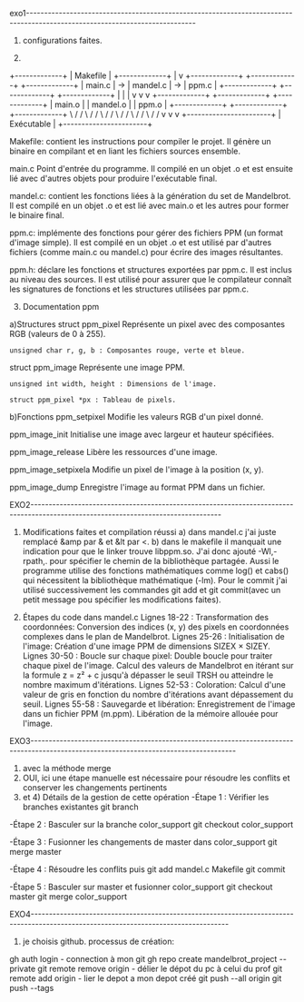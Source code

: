 exo1----------------------------------------------------------------------------------------------------------------------------
1) configurations faites.

2)
+-------------+
|  Makefile   |
+-------------+
       |
       v
+-------------+    +-------------+    +-------------+
|   main.c    | -> |  mandel.c   | -> |   ppm.c     |
+-------------+    +-------------+    +-------------+
       |                   |                  |
       v                   v                  v
+-------------+    +-------------+    +-------------+
|  main.o     |    |  mandel.o   |    |   ppm.o     |
+-------------+    +-------------+    +-------------+
       \              /               /
        \            /               /
         \          /               /
          \        /               /
           \      /               /
            \    /               /
             v  v               v
           +-----------------------+
           |      Exécutable       |
           +-----------------------+

Makefile: contient les instructions pour compiler le projet. Il génère un binaire en compilant et en liant les fichiers sources ensemble.

main.c Point d'entrée du programme. Il compilé en un objet .o et est ensuite lié avec d'autres objets pour produire l'exécutable final.

mandel.c: contient les fonctions liées à la génération du set de Mandelbrot. Il est compilé en un objet .o et est lié avec main.o et les autres pour former le binaire final.

ppm.c: implémente des fonctions pour gérer des fichiers PPM (un format d'image simple). Il est compilé en un objet .o et est utilisé par d'autres fichiers (comme main.c ou mandel.c) pour écrire des images résultantes.

ppm.h: déclare les fonctions et structures exportées par ppm.c. Il est inclus au niveau des sources. Il est utilisé pour assurer que le compilateur connaît les signatures de fonctions et les structures utilisées par ppm.c.

3) Documentation ppm

a)Structures
struct ppm_pixel
Représente un pixel avec des composantes RGB (valeurs de 0 à 255).

    unsigned char r, g, b : Composantes rouge, verte et bleue.

struct ppm_image
Représente une image PPM.

    unsigned int width, height : Dimensions de l'image.

    struct ppm_pixel *px : Tableau de pixels.

b)Fonctions
ppm_setpixel
Modifie les valeurs RGB d'un pixel donné.

ppm_image_init
Initialise une image avec largeur et hauteur spécifiées.

ppm_image_release
Libère les ressources d'une image.

ppm_image_setpixela
Modifie un pixel de l'image à la position (x, y).

ppm_image_dump
Enregistre l'image au format PPM dans un fichier.


EXO2----------------------------------------------------------------------------------------------------------------------------------

1) Modifications faites et compilation réussi
a) dans mandel.c j'ai juste remplacé &amp par & et &lt par <.
b) dans le makefile il manquait une indication pour que le linker trouve libppm.so. J'ai donc ajouté -Wl,-rpath,. pour spécifier le chemin de la bibliothèque partagée.
Aussi le programme utilise des fonctions mathématiques comme log() et cabs() qui nécessitent la bibliothèque mathématique (-lm).
Pour le commit j'ai utilisé successivement les commandes git add et git commit(avec un petit message pou spécifier les modifications faites).

2) Étapes du code dans mandel.c
Lignes 18-22 : Transformation des coordonnées: Conversion des indices (x, y) des pixels en coordonnées complexes dans le plan de Mandelbrot.
Lignes 25-26 : Initialisation de l'image: Création d'une image PPM de dimensions SIZEX × SIZEY.
Lignes 30-50 : Boucle sur chaque pixel: Double boucle pour traiter chaque pixel de l'image.
Calcul des valeurs de Mandelbrot en itérant sur la formule z = z² + c jusqu'à dépasser le seuil TRSH ou atteindre le nombre maximum d'itérations.
Lignes 52-53 : Coloration: Calcul d'une valeur de gris en fonction du nombre d'itérations avant dépassement du seuil.
Lignes 55-58 : Sauvegarde et libération: Enregistrement de l'image dans un fichier PPM (m.ppm).
Libération de la mémoire allouée pour l'image.

EXO3--------------------------------------------------------------------------------------------------------------------------------------  
1) avec la méthode merge
2) OUI, ici une étape manuelle est nécessaire pour résoudre les conflits et conserver les changements pertinents
3) et 4) Détails de la gestion de cette opération
-Étape 1 : Vérifier les branches existantes
git branch

-Étape 2 : Basculer sur la branche color_support
git checkout color_support

-Étape 3 : Fusionner les changements de master dans color_support
git merge master

-Étape 4 : Résoudre les conflits puis
git add mandel.c Makefile
git commit

-Étape 5 : Basculer sur master et fusionner color_support
git checkout master
git merge color_support

EXO4------------------------------------------------------------------------------------------------------------------------------------
1) je choisis github. processus de création:

gh auth login - connection à mon git
gh repo create mandelbrot_project --private
git remote remove origin - délier le dépot du pc à celui du prof
git remote add origin - lier le depot a mon depot créé
git push --all origin
git push --tags
